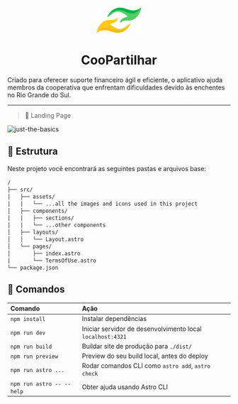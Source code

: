 <center>
<img src="https://raw.githubusercontent.com/AdryanneKelly/coopartilhar-landing/2ed540f5901af3b53372da52168a2ec4fdc2c605/src/assets/icons/favicon.svg">

# CooPartilhar

</center>

Criado para oferecer suporte financeiro ágil e eficiente, o aplicativo ajuda membros da cooperativa que enfrentam
dificuldades devido às enchentes no Rio Grande do Sul.

---

> 💚 Landing Page

![just-the-basics](https://github.com/CooPartilhar/landingpage/blob/main/screens/image.png?raw=true)

## 🚀 Estrutura

Neste projeto você encontrará as seguintes pastas e arquivos base:

```text
/
├── src/
|   ├── assets/
|   |   └── ...all the images and icons used in this project
│   ├── components/
|   |   ├── sections/
|   |   └── ...other components
│   ├── layouts/
│   │   └── Layout.astro
│   └── pages/
│       ├── index.astro
|       └── TermsOfUse.astro
└── package.json
```

## 🧞 Comandos

| Comando                   | Ação                                                       |
| :------------------------ | :--------------------------------------------------------- |
| `npm install`             | Instalar dependências                                      |
| `npm run dev`             | Iniciar servidor de desenvolvimento local `localhost:4321` |
| `npm run build`           | Buildar site de produção para `./dist/`                    |
| `npm run preview`         | Preview do seu build local, antes do deploy                |
| `npm run astro ...`       | Rodar comandos CLI como `astro add`, `astro check`         |
| `npm run astro -- --help` | Obter ajuda usando Astro CLI                               |
